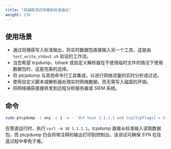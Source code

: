 ```yaml
---
title: "将捕获流式传输到标准输出"
weight: 130
---
```


## 使用场景

- 通过将捕获写入标准输出，将实时数据包直接输入另一个工具，这是由 `test_write_stdout.sh` 验证的工作流。
- 当您希望 tcpdump、tshark 或自定义解析器在不使用临时文件的情况下使用数据包时，这是完美的选择。
- 将 ptcpdump 与其他命令行工具集成，以进行网络流量的实时分析或过滤。
- 使用自定义脚本或解析器处理实时网络数据，而无需写入磁盘的开销。
- 将网络捕获直接转发到远程分析服务器或 SIEM 系统。

## 命令

```bash
sudo ptcpdump -i any -c 1 -w - 'dst host 1.1.1.1 and tcp[tcpflags] = tcp-syn' | tcpdump -c 1 -n -r -
```

在管道运行时，执行 `curl -m 10 1.1.1.1`。tcpdump 直接从标准输入读取数据包，而 ptcpdump 仍会将带注释的输出打印到控制台。该测试可确保 SYN 在往返过程中幸免于难。